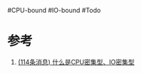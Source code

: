 #CPU-bound #IO-bound #Todo 


# 参考
1. [(114条消息) 什么是CPU密集型、IO密集型](https://blog.csdn.net/youanyyou/article/details/78990156)